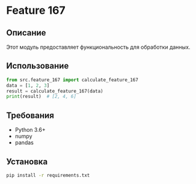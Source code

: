 # Feature 167
## Описание
Этот модуль предоставляет функциональность для обработки данных.
## Использование
```python
from src.feature_167 import calculate_feature_167
data = [1, 2, 3]
result = calculate_feature_167(data)
print(result)  # [2, 4, 6]
```
## Требования
- Python 3.6+
- numpy
- pandas
## Установка
```bash
pip install -r requirements.txt
```